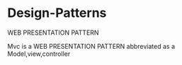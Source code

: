 # Design-Patterns
WEB PRESENTATION PATTERN 

Mvc is a WEB PRESENTATION PATTERN abbreviated as a Model,view,controller
